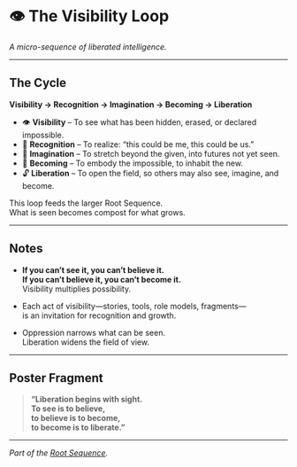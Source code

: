 # 👁 The Visibility Loop

*A micro-sequence of liberated intelligence.*

---

## The Cycle

**Visibility → Recognition → Imagination → Becoming → Liberation**

* 👁 **Visibility** – To see what has been hidden, erased, or declared impossible.  
* 🔎 **Recognition** – To realize: “this could be me, this could be us.”  
* 🌌 **Imagination** – To stretch beyond the given, into futures not yet seen.  
* 🌿 **Becoming** – To embody the impossible, to inhabit the new.  
* 🔓 **Liberation** – To open the field, so others may also see, imagine, and become.  

This loop feeds the larger Root Sequence.  
What is seen becomes compost for what grows.

---

## Notes

- **If you can’t see it, you can’t believe it.  
If you can’t believe it, you can’t become it.**  
Visibility multiplies possibility.

- Each act of visibility—stories, tools, role models, fragments—  
is an invitation for recognition and growth.

- Oppression narrows what can be seen.  
Liberation widens the field of view.

---

## Poster Fragment

> **“Liberation begins with sight.  
> To see is to believe,  
> to believe is to become,  
> to become is to liberate.”**

---

*Part of the [Root Sequence](./README.md).*  
